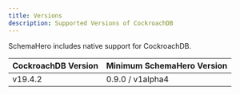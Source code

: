 ```yaml
---
title: Versions
description: Supported Versions of CockroachDB
---
```


SchemaHero includes native support for CockroachDB.

| CockroachDB Version | Minimum SchemaHero Version |
|------------------|------------|
| v19.4.2 | 0.9.0 / v1alpha4 |
